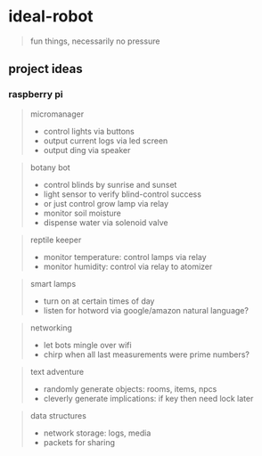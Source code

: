 # ideal-robot
> fun things, necessarily no pressure

## project ideas

### raspberry pi
> micromanager
> * control lights via buttons
> * output current logs via led screen
> * output ding via speaker

> botany bot
> * control blinds by sunrise and sunset
> * light sensor to verify blind-control success
> * or just control grow lamp via relay
> * monitor soil moisture
> * dispense water via solenoid valve

> reptile keeper
> * monitor temperature: control lamps via relay
> * monitor humidity: control via relay to atomizer

> smart lamps
> * turn on at certain times of day
> * listen for hotword via google/amazon natural language?

> networking
> * let bots mingle over wifi
> * chirp when all last measurements were prime numbers?

> text adventure
> * randomly generate objects: rooms, items, npcs
> * cleverly generate implications: if key then need lock later

> data structures
> * network storage: logs, media
> * packets for sharing
